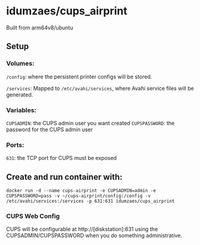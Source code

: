 # idumzaes/cups_airprint

Built from arm64v8/ubuntu

## Setup
### Volumes:
`/config`: where the persistent printer configs will be stored.

`/services`: Mapped to `/etc/avahi/services`, where Avahi service files will be generated.
### Variables:
`CUPSADMIN`: the CUPS admin user you want created
`CUPSPASSWORD`: the password for the CUPS admin user
### Ports:
`631`: the TCP port for CUPS must be exposed

## Create and run container with:

`docker run -d --name cups-airprint -e CUPSADMIN=admin -e CUPSPASSWORD=pass -v ~/cups-airprint/config:/config -v /etc/avahi/services:/services -p 631:631 idumzaes/cups_airprint`

### CUPS Web Config
CUPS will be configurable at http://[diskstation]:631 using the CUPSADMIN/CUPSPASSWORD when you do something administrative.
